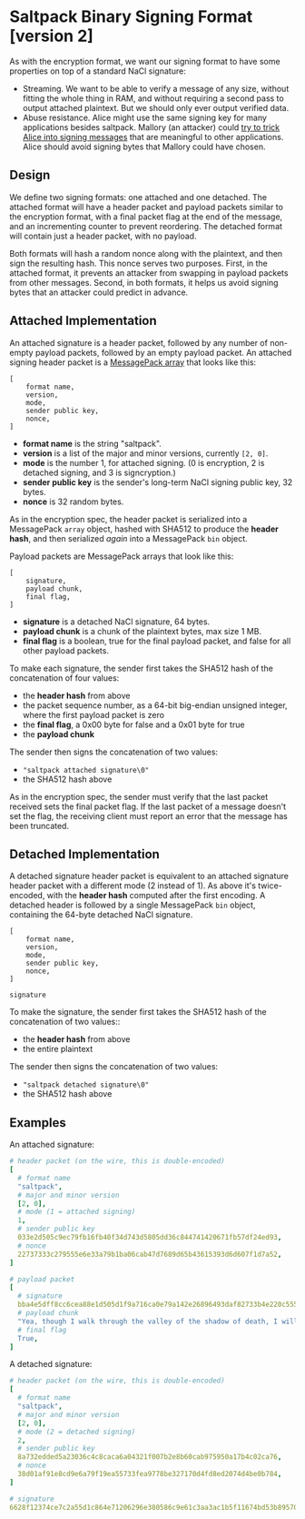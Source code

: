 # Saltpack Binary Signing Format [version 2]

As with the encryption format, we want our signing format to have some
properties on top of a standard NaCl signature:
- Streaming. We want to be able to verify a message of any size, without
  fitting the whole thing in RAM, and without requiring a second pass to output
  attached plaintext. But we should only ever output verified data.
- Abuse resistance. Alice might use the same signing key for many applications
  besides saltpack. Mallory (an attacker) could [try to trick Alice into
  signing
  messages](https://blog.sandstorm.io/news/2015-05-01-is-that-ascii-or-protobuf.html)
  that are meaningful to other applications. Alice should avoid signing bytes
  that Mallory could have chosen.

## Design

We define two signing formats: one attached and one detached. The attached
format will have a header packet and payload packets similar to the encryption
format, with a final packet flag at the end of the message, and an incrementing
counter to prevent reordering. The detached format will contain just a header
packet, with no payload.

Both formats will hash a random nonce along with the plaintext, and then sign
the resulting hash. This nonce serves two purposes. First, in the attached
format, it prevents an attacker from swapping in payload packets from other
messages. Second, in both formats, it helps us avoid signing bytes that an
attacker could predict in advance.

## Attached Implementation

An attached signature is a header packet, followed by any number of non-empty
payload packets, followed by an empty payload packet. An attached signing
header packet is a [MessagePack
array](https://github.com/msgpack/msgpack/blob/master/spec.md) that looks like
this:

```
[
    format name,
    version,
    mode,
    sender public key,
    nonce,
]
```

- **format name** is the string "saltpack".
- **version** is a list of the major and minor versions, currently `[2, 0]`.
- **mode** is the number 1, for attached signing. (0 is encryption, 2 is
  detached signing, and 3 is signcryption.)
- **sender public key** is the sender's long-term NaCl signing public key, 32 bytes.
- **nonce** is 32 random bytes.

As in the encryption spec, the header packet is serialized into a MessagePack
`array` object, hashed with SHA512 to produce the **header hash**, and then
serialized *again* into a MessagePack `bin` object.

Payload packets are MessagePack arrays that look like this:

```
[
    signature,
    payload chunk,
    final flag,
]
```

- **signature** is a detached NaCl signature, 64 bytes.
- **payload chunk** is a chunk of the plaintext bytes, max size 1 MB.
- **final flag** is a boolean, true for the final payload packet, and false for
  all other payload packets.

To make each signature, the sender first takes the SHA512 hash of the
concatenation of four values:
- the **header hash** from above
- the packet sequence number, as a 64-bit big-endian unsigned integer, where
  the first payload packet is zero
- the **final flag**, a 0x00 byte for false and a 0x01 byte for true
- the **payload chunk**

The sender then signs the concatenation of two values:
- `"saltpack attached signature\0"`
- the SHA512 hash above

As in the encryption spec, the sender must verify that the last packet received
sets the final packet flag. If the last packet of a message doesn't set the
flag, the receiving client must report an error that the message has been
truncated.

## Detached Implementation

A detached signature header packet is equivalent to an attached signature
header packet with a different mode (2 instead of 1). As above it's
twice-encoded, with the **header hash** computed after the first encoding. A
detached header is followed by a single MessagePack `bin` object, containing
the 64-byte detached NaCl signature.

```
[
    format name,
    version,
    mode,
    sender public key,
    nonce,
]

signature
```

To make the signature, the sender first takes the SHA512 hash of the
concatenation of two values::
- the **header hash** from above
- the entire plaintext

The sender then signs the concatenation of two values:
- `"saltpack detached signature\0"`
- the SHA512 hash above

## Examples

An attached signature:

```yaml
# header packet (on the wire, this is double-encoded)
[
  # format name
  "saltpack",
  # major and minor version
  [2, 0],
  # mode (1 = attached signing)
  1,
  # sender public key
  033e2d505c9ec79fb16fb40f34d743d5805dd36c844741420671fb57df24ed93,
  # nonce
  22737333c279555e6e33a79b1ba06cab47d7689d65b43615393d6d607f1d7a52,
]

# payload packet
[
  # signature
  bba4e5dff8cc6cea88e1d505d1f9a716ca0e79a142e26896493daf82733b4e220c555a0941e52673c25a384f334e0ccdcb62f89a4f01d13f0cb53961f0f4cc00,
  # payload chunk
  "Yea, though I walk through the valley of the shadow of death, I will fear no evil: for thou art with me; thy rod and thy staff they comfort me.",
  # final flag
  True,
]
```

A detached signature:

```yaml
# header packet (on the wire, this is double-encoded)
[
  # format name
  "saltpack",
  # major and minor version
  [2, 0],
  # mode (2 = detached signing)
  2,
  # sender public key
  8a732edded5a23036c4c8caca6a04321f007b2e8b60cab975950a17b4c02ca76,
  # nonce
  38d01af91e8cd9e6a79f19ea55733fea9778be327170d4fd8ed2074d4be0b784,
]

# signature
6628f12374ce7c2a55d1c864e71206296e380586c9e61c3aa3ac1b5f11674bd53b895705183ff54d00fdeb5534b412569f58cb22dc6b3673b9a265e3bffe470d
```
